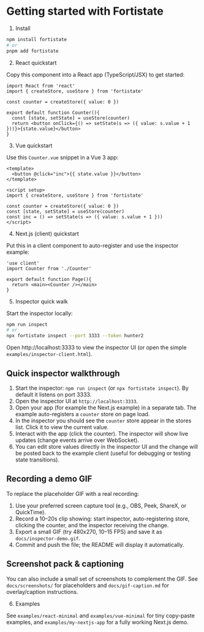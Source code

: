 Getting started with Fortistate
=================================

1) Install

```bash
npm install fortistate
# or
pnpm add fortistate
```

2) React quickstart

Copy this component into a React app (TypeScript/JSX) to get started:

```tsx
import React from 'react'
import { createStore, useStore } from 'fortistate'

const counter = createStore({ value: 0 })

export default function Counter(){
  const [state, setState] = useStore(counter)
  return <button onClick={() => setState(s => ({ value: s.value + 1 }))}>{state.value}</button>
}
```

3) Vue quickstart

Use this `Counter.vue` snippet in a Vue 3 app:

```vue
<template>
  <button @click="inc">{{ state.value }}</button>
</template>

<script setup>
import { createStore, useStore } from 'fortistate'

const counter = createStore({ value: 0 })
const [state, setState] = useStore(counter)
const inc = () => setState(s => ({ value: s.value + 1 }))
</script>
```

4) Next.js (client) quickstart

Put this in a client component to auto-register and use the inspector example:

```tsx
'use client'
import Counter from './Counter'

export default function Page(){
  return <main><Counter /></main>
}
```

5) Inspector quick walk

Start the inspector locally:

```bash
npm run inspect
# or
npx fortistate inspect --port 3333 --token hunter2
```

Open http://localhost:3333 to view the inspector UI (or open the simple `examples/inspector-client.html`).

Quick inspector walkthrough
--------------------------

1. Start the inspector: `npm run inspect` (or `npx fortistate inspect`). By default it listens on port 3333.
2. Open the inspector UI at `http://localhost:3333`.
3. Open your app (for example the Next.js example) in a separate tab. The example auto-registers a `counter` store on page load.
4. In the inspector you should see the `counter` store appear in the stores list. Click it to view the current value.
5. Interact with the app (click the counter). The inspector will show live updates (change events arrive over WebSocket).
6. You can edit store values directly in the inspector UI and the change will be posted back to the example client (useful for debugging or testing state transitions).

Recording a demo GIF
--------------------

To replace the placeholder GIF with a real recording:

1. Use your preferred screen capture tool (e.g., OBS, Peek, ShareX, or QuickTime).
2. Record a 10–20s clip showing: start inspector, auto-registering store, clicking the counter, and the inspector receiving the change.
3. Export a small GIF (try 480x270, 10–15 FPS) and save it as `docs/inspector-demo.gif`.
4. Commit and push the file; the README will display it automatically.

Screenshot pack & captioning
----------------------------

You can also include a small set of screenshots to complement the GIF. See `docs/screenshots/` for placeholders and `docs/gif-caption.md` for overlay/caption instructions.

6) Examples

See `examples/react-minimal` and `examples/vue-minimal` for tiny copy-paste examples, and `examples/my-nextjs-app` for a fully working Next.js demo.
